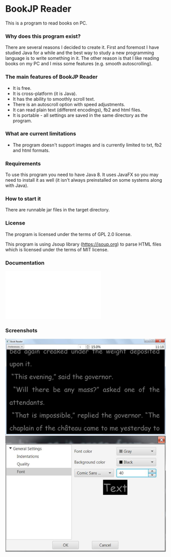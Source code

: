 # BookJP Reader

This is a program to read books on PC.

### Why does this program exist?
There are several reasons I decided to create it. 
First and foremost I have studied Java for a while and the best way to study a new programming language is to write something in it.
The other reason is that I like reading books on my PC and I miss some features (e.g. smooth autoscrolling).

### The main features of BookJP Reader
* It is free.
* It is cross-platform (it is Java).
* It has the ability to smoothly scroll text.
* There is an autoscroll option with speed adjustments.
* It can read plain text (different encodings), fb2 and html files.
* It is portable - all settings are saved in the same directory as the program.

### What are current limitations
* The program doesn't support images and is currently limited to txt, fb2 and html formats.

### Requirements
To use this program you need to have Java 8.
It uses JavaFX so you may need to install it as well (it isn't always preinstalled on some systems along with Java).

### How to start it
There are runnable jar files in the target directory.

### License
The program is licensed under the terms of GPL 2.0 license.

This program is using Jsoup library (https://jsoup.org) to parse HTML files which is
licensed under the terms of MIT license.

### Documentation
![doc](doc.txt)

### Screenshots
![Book Reader](main.jpg) ![Settings](settings.jpg) 
